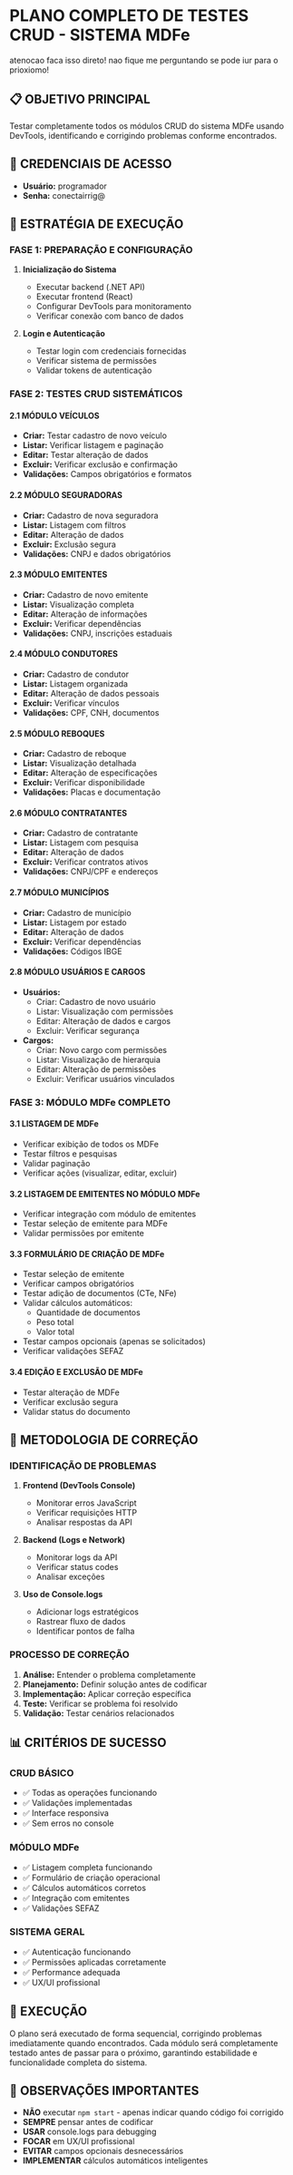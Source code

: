 # PLANO COMPLETO DE TESTES CRUD - SISTEMA MDFe
atenocao faca isso direto! nao fique me perguntando se pode iur para o prioxiomo!
## 📋 OBJETIVO PRINCIPAL
Testar completamente todos os módulos CRUD do sistema MDFe usando DevTools, identificando e corrigindo problemas conforme encontrados.

## 🔐 CREDENCIAIS DE ACESSO
- **Usuário:** programador
- **Senha:** conectairrig@

## 🎯 ESTRATÉGIA DE EXECUÇÃO

### FASE 1: PREPARAÇÃO E CONFIGURAÇÃO
1. **Inicialização do Sistema**
   - Executar backend (.NET API)
   - Executar frontend (React)
   - Configurar DevTools para monitoramento
   - Verificar conexão com banco de dados

2. **Login e Autenticação**
   - Testar login com credenciais fornecidas
   - Verificar sistema de permissões
   - Validar tokens de autenticação

### FASE 2: TESTES CRUD SISTEMÁTICOS

#### 2.1 MÓDULO VEÍCULOS
- **Criar:** Testar cadastro de novo veículo
- **Listar:** Verificar listagem e paginação
- **Editar:** Testar alteração de dados
- **Excluir:** Verificar exclusão e confirmação
- **Validações:** Campos obrigatórios e formatos

#### 2.2 MÓDULO SEGURADORAS
- **Criar:** Cadastro de nova seguradora
- **Listar:** Listagem com filtros
- **Editar:** Alteração de dados
- **Excluir:** Exclusão segura
- **Validações:** CNPJ e dados obrigatórios

#### 2.3 MÓDULO EMITENTES
- **Criar:** Cadastro de novo emitente
- **Listar:** Visualização completa
- **Editar:** Alteração de informações
- **Excluir:** Verificar dependências
- **Validações:** CNPJ, inscrições estaduais

#### 2.4 MÓDULO CONDUTORES
- **Criar:** Cadastro de condutor
- **Listar:** Listagem organizada
- **Editar:** Alteração de dados pessoais
- **Excluir:** Verificar vínculos
- **Validações:** CPF, CNH, documentos

#### 2.5 MÓDULO REBOQUES
- **Criar:** Cadastro de reboque
- **Listar:** Visualização detalhada
- **Editar:** Alteração de especificações
- **Excluir:** Verificar disponibilidade
- **Validações:** Placas e documentação

#### 2.6 MÓDULO CONTRATANTES
- **Criar:** Cadastro de contratante
- **Listar:** Listagem com pesquisa
- **Editar:** Alteração de dados
- **Excluir:** Verificar contratos ativos
- **Validações:** CNPJ/CPF e endereços

#### 2.7 MÓDULO MUNICÍPIOS
- **Criar:** Cadastro de município
- **Listar:** Listagem por estado
- **Editar:** Alteração de dados
- **Excluir:** Verificar dependências
- **Validações:** Códigos IBGE

#### 2.8 MÓDULO USUÁRIOS E CARGOS
- **Usuários:**
  - Criar: Cadastro de novo usuário
  - Listar: Visualização com permissões
  - Editar: Alteração de dados e cargos
  - Excluir: Verificar segurança
- **Cargos:**
  - Criar: Novo cargo com permissões
  - Listar: Visualização de hierarquia
  - Editar: Alteração de permissões
  - Excluir: Verificar usuários vinculados

### FASE 3: MÓDULO MDFe COMPLETO

#### 3.1 LISTAGEM DE MDFe
- Verificar exibição de todos os MDFe
- Testar filtros e pesquisas
- Validar paginação
- Verificar ações (visualizar, editar, excluir)

#### 3.2 LISTAGEM DE EMITENTES NO MÓDULO MDFe
- Verificar integração com módulo de emitentes
- Testar seleção de emitente para MDFe
- Validar permissões por emitente

#### 3.3 FORMULÁRIO DE CRIAÇÃO DE MDFe
- Testar seleção de emitente
- Verificar campos obrigatórios
- Testar adição de documentos (CTe, NFe)
- Validar cálculos automáticos:
  - Quantidade de documentos
  - Peso total
  - Valor total
- Testar campos opcionais (apenas se solicitados)
- Verificar validações SEFAZ

#### 3.4 EDIÇÃO E EXCLUSÃO DE MDFe
- Testar alteração de MDFe
- Verificar exclusão segura
- Validar status do documento

## 🔧 METODOLOGIA DE CORREÇÃO

### IDENTIFICAÇÃO DE PROBLEMAS
1. **Frontend (DevTools Console)**
   - Monitorar erros JavaScript
   - Verificar requisições HTTP
   - Analisar respostas da API

2. **Backend (Logs e Network)**
   - Monitorar logs da API
   - Verificar status codes
   - Analisar exceções

3. **Uso de Console.logs**
   - Adicionar logs estratégicos
   - Rastrear fluxo de dados
   - Identificar pontos de falha

### PROCESSO DE CORREÇÃO
1. **Análise:** Entender o problema completamente
2. **Planejamento:** Definir solução antes de codificar
3. **Implementação:** Aplicar correção específica
4. **Teste:** Verificar se problema foi resolvido
5. **Validação:** Testar cenários relacionados

## 📊 CRITÉRIOS DE SUCESSO

### CRUD BÁSICO
- ✅ Todas as operações funcionando
- ✅ Validações implementadas
- ✅ Interface responsiva
- ✅ Sem erros no console

### MÓDULO MDFe
- ✅ Listagem completa funcionando
- ✅ Formulário de criação operacional
- ✅ Cálculos automáticos corretos
- ✅ Integração com emitentes
- ✅ Validações SEFAZ

### SISTEMA GERAL
- ✅ Autenticação funcionando
- ✅ Permissões aplicadas corretamente
- ✅ Performance adequada
- ✅ UX/UI profissional

## 🚀 EXECUÇÃO

O plano será executado de forma sequencial, corrigindo problemas imediatamente quando encontrados. Cada módulo será completamente testado antes de passar para o próximo, garantindo estabilidade e funcionalidade completa do sistema.

## 📝 OBSERVAÇÕES IMPORTANTES

- **NÃO** executar `npm start` - apenas indicar quando código foi corrigido
- **SEMPRE** pensar antes de codificar
- **USAR** console.logs para debugging
- **FOCAR** em UX/UI profissional
- **EVITAR** campos opcionais desnecessários
- **IMPLEMENTAR** cálculos automáticos inteligentes 